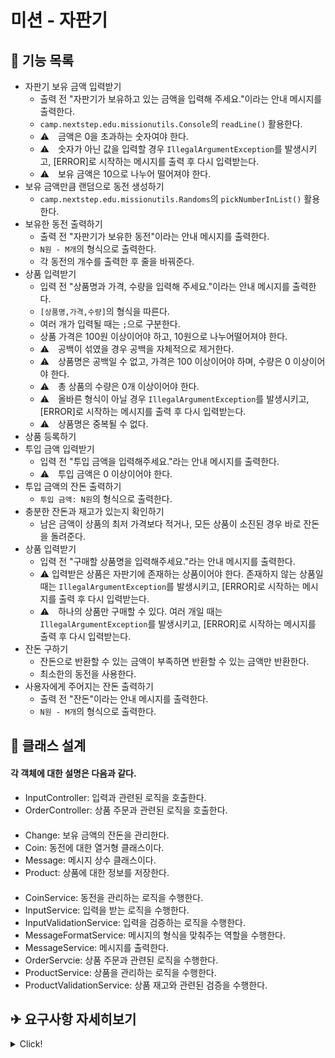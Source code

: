 # 미션 - 자판기
## 📌 기능 목록
- 자판기 보유 금액 입력받기  
  - 출력 전 "자판기가 보유하고 있는 금액을 입력해 주세요."이라는 안내 메시지를 출력한다.
  - `camp.nextstep.edu.missionutils.Console`의 `readLine()` 활용한다.
  - ⚠　금액은 0을 초과하는 숫자여야 한다.
  - ⚠　숫자가 아닌 값을 입력할 경우 `IllegalArgumentException`를 발생시키고, [ERROR]로 시작하는 메시지를 출력 후 다시 입력받는다.
  - ⚠　보유 금액은 10으로 나누어 떨어져야 한다.
- 보유 금액만큼 랜덤으로 동전 생성하기 
  - `camp.nextstep.edu.missionutils.Randoms`의 `pickNumberInList()` 활용한다.
- 보유한 동전 출력하기
  - 출력 전 "자판기가 보유한 동전"이라는 안내 메시지를 출력한다.
  - `N원 - M개`의 형식으로 출력한다.
  - 각 동전의 개수를 출력한 후 줄을 바꿔준다.
- 상품 입력받기
  - 입력 전 "상품명과 가격, 수량을 입력해 주세요."이라는 안내 메시지를 출력한다. 
  - `[상품명,가격,수량]`의 형식을 따른다.
  - 여러 개가 입력될 때는 `;`으로 구분한다.
  - 상품 가격은 100원 이상이어야 하고, 10원으로 나누어떨어져야 한다.
  - ⚠　공백이 섞였을 경우 공백을 자체적으로 제거한다.
  - ⚠　상품명은 공백일 수 없고, 가격은 100 이상이어야 하며, 수량은 0 이상이어야 한다.
  - ⚠　총 상품의 수량은 0개 이상이어야 한다.
  - ⚠　올바른 형식이 아닐 경우 `IllegalArgumentException`를 발생시키고, [ERROR]로 시작하는 메시지를 출력 후 다시 입력받는다.
  - ⚠　상품명은 중복될 수 없다.
- 상품 등록하기
- 투입 금액 입력받기
  - 입력 전 "투입 금액을 입력해주세요."라는 안내 메시지를 출력한다.
  - ⚠　투입 금액은 0 이상이어야 한다.
- 투입 금액의 잔돈 출력하기
  - `투입 금액: N원`의 형식으로 출력한다.
- 충분한 잔돈과 재고가 있는지 확인하기
  - 남은 금액이 상품의 최저 가격보다 적거나, 모든 상품이 소진된 경우 바로 잔돈을 돌려준다.
- 상품 입력받기
  - 입력 전 "구매할 상품명을 입력해주세요."라는 안내 메시지를 출력한다.
  - ⚠ 입력받은 상품은 자판기에 존재하는 상품이어야 한다. 존재하지 않는 상품일 때는 `IllegalArgumentException`를 발생시키고, [ERROR]로 시작하는 메시지를 출력 후 다시 입력받는다.
  - ⚠　하나의 상품만 구매할 수 있다. 여러 개일 때는 `IllegalArgumentException`를 발생시키고, [ERROR]로 시작하는 메시지를 출력 후 다시 입력받는다.
- 잔돈 구하기
  - 잔돈으로 반환할 수 있는 금액이 부족하면 반환할 수 있는 금액만 반환한다.
  - 최소한의 동전을 사용한다.
- 사용자에게 주어지는 잔돈 출력하기
  - 출력 전 "잔돈"이라는 안내 메시지를 출력한다. 
  - `N원 - M개`의 형식으로 출력한다.

## 📐 클래스 설계
#### 각 객체에 대한 설명은 다음과 같다.
- InputController: 입력과 관련된 로직을 호출한다.
- OrderController: 상품 주문과 관련된 로직을 호출한다.  
　
- Change: 보유 금액의 잔돈을 관리한다.
- Coin: 동전에 대한 열거형 클래스이다.
- Message: 메시지 상수 클래스이다.
- Product: 상품에 대한 정보를 저장한다.  
　
- CoinService: 동전을 관리하는 로직을 수행한다.
- InputService: 입력을 받는 로직을 수행한다.
- InputValidationService: 입력을 검증하는 로직을 수행한다.
- MessageFormatService: 메시지의 형식을 맞춰주는 역할을 수행한다.
- MessageService: 메시지를 출력한다.
- OrderServcie: 상품 주문과 관련된 로직을 수행한다.
- ProductService: 상품을 관리하는 로직을 수행한다.
- ProductValidationService: 상품 재고와 관련된 검증을 수행한다.
　
## ✈ 요구사항 자세히보기
<details>
<summary>Click!</summary>

## 🔍 진행방식

- 미션은 **기능 요구사항, 프로그래밍 요구사항, 과제 진행 요구사항** 세 가지로 구성되어 있다.
- 세 개의 요구사항을 만족하기 위해 노력한다. 특히 기능을 구현하기 전에 기능 목록을 만들고, 기능 단위로 커밋 하는 방식으로 진행한다.
- 기능 요구사항에 기재되지 않은 내용은 스스로 판단하여 구현한다.

## ✉️ 미션 제출 방법

- 미션 구현을 완료한 후 GitHub을 통해 제출해야 한다.
   - GitHub을 활용한 제출 방법은 [프리코스 과제 제출 문서](https://github.com/woowacourse/woowacourse-docs/tree/master/precourse) 를 참고해 제출한다.
- GitHub에 미션을 제출한 후 [우아한테크코스 지원 플랫폼](https://apply.techcourse.co.kr) 에 접속하여 프리코스 과제를 제출한다.
   - 자세한 방법은 [링크](https://github.com/woowacourse/woowacourse-docs/tree/master/precourse#제출-가이드) 를 참고한다.
   - **Pull Request만 보내고, 지원 플랫폼에서 과제를 제출하지 않으면 최종 제출하지 않은 것으로 처리되니 주의한다.**

## ✔️ 과제 제출 전 체크리스트 - 0점 방지

- 터미널에서 `java -version`을 실행해 자바 8인지 확인한다. 또는 Eclipse, IntelliJ IDEA와 같은 IDE의 자바 8로 실행하는지 확인한다.
- 터미널에서 맥 또는 리눅스 사용자의 경우 `./gradlew clean test`, 윈도우 사용자의 경우 `gradlew.bat clean test` 명령을 실행했을 때 모든 테스트가 아래와 같이 통과하는지 확인한다.

```
BUILD SUCCESSFUL in 0s
```

---

## 🚀 기능 요구사항

반환되는 동전이 최소한이 되는 자판기를 구현한다.

- 자판기가 보유하고 있는 금액으로 동전을 무작위로 생성한다.
   - 투입 금액으로는 동전을 생성하지 않는다.
- 잔돈을 돌려줄 때 현재 보유한 최소 개수의 동전으로 잔돈을 돌려준다.
- 지폐를 잔돈으로 반환하는 경우는 없다고 가정한다.
- 상품명, 가격, 수량을 입력하여 상품을 추가할 수 있다.
   - 상품 가격은 100원부터 시작하며, 10원으로 나누어떨어져야 한다.
- 사용자가 투입한 금액으로 상품을 구매할 수 있다.
- 남은 금액이 상품의 최저 가격보다 적거나, 모든 상품이 소진된 경우 바로 잔돈을 돌려준다.
- 잔돈을 반환할 수 없는 경우 잔돈으로 반환할 수 있는 금액만 반환한다.
   - 반환되지 않은 금액은 자판기에 남는다.
- 사용자가 잘못된 값을 입력할 경우 `IllegalArgumentException`를 발생시키고, "[ERROR]"로 시작하는 에러 메시지를 출력 후 해당 부분부터 다시 입력을 받는다.
- 아래의 프로그래밍 실행 결과 예시와 동일하게 입력과 출력이 이루어져야 한다.

### ✍🏻 입출력 요구사항

#### ⌨️ 입력

- 상품명, 가격, 수량은 쉼표로, 개별 상품은 대괄호([])로 묶어 세미콜론(;)으로 구분한다.

```
[콜라,1500,20];[사이다,1000,10]
```

#### 🖥 출력

- 자판기가 보유한 동전

```
500원 - 0개
100원 - 4개
50원 - 1개
10원 - 0개
```

- 잔돈은 반환된 동전만 출력한다.

```
100원 - 4개
50원 - 1개
```

- 예외 상황 시 에러 문구를 출력해야 한다. 단, 에러 문구는 [ERROR]로 시작해야 한다.

```
[ERROR] 금액은 숫자여야 합니다.
```

#### 💻 프로그래밍 실행 결과 예시

```
자판기가 보유하고 있는 금액을 입력해 주세요.
450

자판기가 보유한 동전
500원 - 0개
100원 - 4개
50원 - 1개
10원 - 0개

상품명과 가격, 수량을 입력해 주세요.
[콜라,1500,20];[사이다,1000,10]

투입 금액을 입력해 주세요.
3000

투입 금액: 3000원
구매할 상품명을 입력해 주세요.
콜라

투입 금액: 1500원
구매할 상품명을 입력해 주세요.
사이다

투입 금액: 500원
잔돈
100원 - 4개
50원 - 1개
```

---

## 🎱 프로그래밍 요구사항

- 프로그램을 실행하는 시작점은 `Application`의 `main()`이다.
- JDK 8 버전에서 실행 가능해야 한다. **JDK 8에서 정상 동작하지 않을 경우 0점 처리**한다.
- 자바 코드 컨벤션을 지키면서 프로그래밍한다.
   - https://naver.github.io/hackday-conventions-java
- indent(인덴트, 들여쓰기) depth를 3이 넘지 않도록 구현한다. 2까지만 허용한다.
   - 예를 들어 while문 안에 if문이 있으면 들여쓰기는 2이다.
   - 힌트: indent(인덴트, 들여쓰기) depth를 줄이는 좋은 방법은 함수(또는 메소드)를 분리하면 된다.
- 3항 연산자를 쓰지 않는다.
- 함수(또는 메소드)의 길이가 15라인을 넘어가지 않도록 구현한다.
   - 함수(또는 메소드)가 한 가지 일만 잘 하도록 구현한다.
- else 예약어를 쓰지 않는다.
   - 힌트: if 조건절에서 값을 return하는 방식으로 구현하면 else를 사용하지 않아도 된다.
   - else를 쓰지 말라고 하니 switch/case로 구현하는 경우가 있는데 switch/case도 허용하지 않는다.
- 프로그래밍 요구사항에서 별도로 변경 불가 안내가 없는 경우 파일 수정과 패키지 이동을 자유롭게 할 수 있다.

### 프로그래밍 요구사항 - Coin

- Coin 클래스를 활용해 구현해야 한다.
- 필드(인스턴스 변수)인 `amount`의 접근 제어자 private을 변경할 수 없다.

```java
public enum Coin {
    COIN_500(500),
    COIN_100(100),
    COIN_50(50),
    COIN_10(10);

    private final int amount;

    Coin(final int amount) {
        this.amount = amount;
    }

    // 추가 기능 구현
}
```

### 프로그래밍 요구사항 - Randoms, Console

- JDK에서 기본 제공하는 Random, Scanner API 대신 `camp.nextstep.edu.missionutils`에서 제공하는 `Randoms`, `Console` API를 활용해 구현해야 한다.
   - Random 값 추출은 `camp.nextstep.edu.missionutils.Randoms`의 `pickNumberInList()`를 활용한다.
   - 사용자가 입력하는 값은 `camp.nextstep.edu.missionutils.Console`의 `readLine()`을 활용한다.
- 프로그램 구현을 완료했을 때 `src/test/java` 디렉터리의 `ApplicationTest`에 있는 모든 테스트 케이스가 성공해야 한다. **테스트가 실패할 경우 0점 처리한다.**

---

## 📈 과제 진행 요구사항

- 미션은 [java-vendingmachine-precourse](https://github.com/woowacourse/java-vendingmachine-precourse) 저장소를 Fork/Clone해 시작한다.
- **기능을 구현하기 전에 java-vendingmachine-precourse/docs/README.md 파일에 구현할 기능 목록을 정리**해 추가한다.
- **Git의 커밋 단위는 앞 단계에서 README.md 파일에 정리한 기능 목록 단위**로 추가한다.
   - [AngularJS Commit Message Conventions](https://gist.github.com/stephenparish/9941e89d80e2bc58a153) 참고해 commit log를 남긴다.
- 과제 진행 및 제출 방법은 [프리코스 과제 제출 문서](https://github.com/woowacourse/woowacourse-docs/tree/master/precourse) 를 참고한다.

</details>
